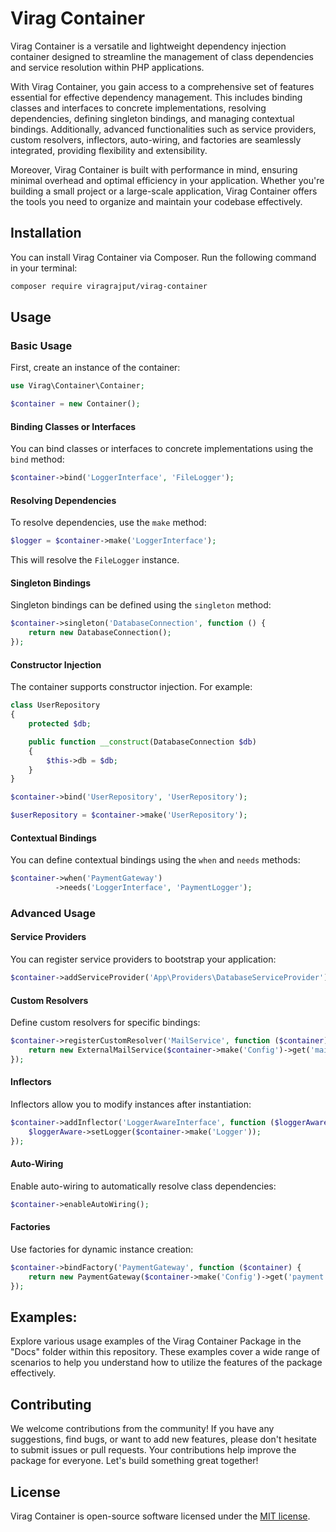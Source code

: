 # Virag Container

Virag Container is a versatile and lightweight dependency injection container designed to streamline the management of class dependencies and service resolution within PHP applications. 

With Virag Container, you gain access to a comprehensive set of features essential for effective dependency management. This includes binding classes and interfaces to concrete implementations, resolving dependencies, defining singleton bindings, and managing contextual bindings. Additionally, advanced functionalities such as service providers, custom resolvers, inflectors, auto-wiring, and factories are seamlessly integrated, providing flexibility and extensibility.

Moreover, Virag Container is built with performance in mind, ensuring minimal overhead and optimal efficiency in your application. Whether you're building a small project or a large-scale application, Virag Container offers the tools you need to organize and maintain your codebase effectively.

## Installation

You can install Virag Container via Composer. Run the following command in your terminal:

```bash
composer require viragrajput/virag-container
```

## Usage

### Basic Usage

First, create an instance of the container:

```php
use Virag\Container\Container;

$container = new Container();
```

#### Binding Classes or Interfaces

You can bind classes or interfaces to concrete implementations using the `bind` method:

```php
$container->bind('LoggerInterface', 'FileLogger');
```

#### Resolving Dependencies

To resolve dependencies, use the `make` method:

```php
$logger = $container->make('LoggerInterface');
```

This will resolve the `FileLogger` instance.

#### Singleton Bindings

Singleton bindings can be defined using the `singleton` method:

```php
$container->singleton('DatabaseConnection', function () {
    return new DatabaseConnection();
});
```

#### Constructor Injection

The container supports constructor injection. For example:

```php
class UserRepository
{
    protected $db;

    public function __construct(DatabaseConnection $db)
    {
        $this->db = $db;
    }
}

$container->bind('UserRepository', 'UserRepository');

$userRepository = $container->make('UserRepository');
```

#### Contextual Bindings

You can define contextual bindings using the `when` and `needs` methods:

```php
$container->when('PaymentGateway')
          ->needs('LoggerInterface', 'PaymentLogger');
```

### Advanced Usage

#### Service Providers

You can register service providers to bootstrap your application:

```php
$container->addServiceProvider('App\Providers\DatabaseServiceProvider');
```

#### Custom Resolvers

Define custom resolvers for specific bindings:

```php
$container->registerCustomResolver('MailService', function ($container) {
    return new ExternalMailService($container->make('Config')->get('mail.api_key'));
});
```

#### Inflectors

Inflectors allow you to modify instances after instantiation:

```php
$container->addInflector('LoggerAwareInterface', function ($loggerAware) use ($container) {
    $loggerAware->setLogger($container->make('Logger'));
});
```

#### Auto-Wiring

Enable auto-wiring to automatically resolve class dependencies:

```php
$container->enableAutoWiring();
```

#### Factories

Use factories for dynamic instance creation:

```php
$container->bindFactory('PaymentGateway', function ($container) {
    return new PaymentGateway($container->make('Config')->get('payment.gateway'));
});
```
## Examples: 
Explore various usage examples of the Virag Container Package in the "Docs" folder within this repository. These examples cover a wide range of scenarios to help you understand how to utilize the features of the package effectively.

## Contributing

We welcome contributions from the community! If you have any suggestions, find bugs, or want to add new features, please don't hesitate to submit issues or pull requests. Your contributions help improve the package for everyone. Let's build something great together!

## License

Virag Container is open-source software licensed under the [MIT license](https://opensource.org/licenses/MIT).
